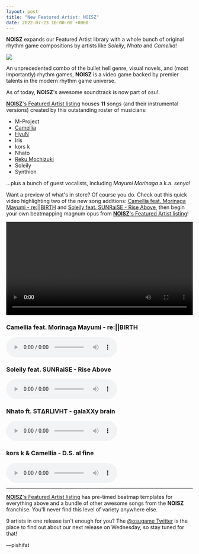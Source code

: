 ```yaml
---
layout: post
title: "New Featured Artist: NOISZ"
date: 2022-07-23 10:00:00 +0000
---
```


**NOISZ** expands our Featured Artist library with a whole bunch of original rhythm game compositions by artists like *Soleily*, *Nhato* and *Camellia*!

![](https://assets.ppy.sh/artists/286/header.jpg)

An unprecedented combo of the bullet hell genre, visual novels, and (most importantly) rhythm games, **NOISZ** is a video game backed by premier talents in the modern rhythm game universe. 

As of today, **NOISZ**'s awesome soundtrack is now part of osu!.

[**NOISZ**'s Featured Artist listing](https://osu.ppy.sh/beatmaps/artists/286) houses **11** songs (and their instrumental versions) created by this outstanding roster of musicians:

- M-Project
- [Camellia](https://osu.ppy.sh/beatmaps/artists/31)
- [HyuN](https://osu.ppy.sh/beatmaps/artists/33)
- Iris
- kors k
- Nhato
- [Reku Mochizuki](https://osu.ppy.sh/beatmaps/artists/163)
- Soleily
- Synthion

...plus a bunch of guest vocalists, including *Mayumi Morinaga* a.k.a. *senya*!

Want a preview of what's in store? Of course you do. Check out this quick video highlighting two of the new song additions: [Camellia feat. Morinaga Mayumi - re:||BIRTH](https://osu.ppy.sh/beatmapsets/1779714) and [Soleily feat. SUNRaiSE - Rise Above](https://osu.ppy.sh/beatmapsets/1767895), then begin your own beatmapping magnum opus from [**NOISZ**'s Featured Artist listing](https://osu.ppy.sh/beatmaps/artists/286)!

<div align="center">
    <video width="100%" controls>
        <source src="https://assets.ppy.sh/artists/286/release_showcase.mp4" type="video/mp4" preload="none">
    </video>
</div>

### Camellia feat. Morinaga Mayumi - re:||BIRTH

<audio controls>
    <source src="https://assets.ppy.sh/artists/286/NOISZ%20reVERSE%20OST%2FCamellia%20feat.%20Mayumi%20Morinaga%20-%20reBIRTH.mp3" type="audio/mpeg">
</audio>

### Soleily feat. SUNRaiSE - Rise Above

<audio controls>
    <source src="https://assets.ppy.sh/artists/286/Rise%20Above%20-%20Parhelion%2FSoleily%20feat.%20SUNRaiSE%20-%20Rise%20Above.mp3" type="audio/mpeg">
</audio>

### Nhato ft. STΔRLIVHT - galaXXy brain

<audio controls>
    <source src="https://assets.ppy.sh/artists/286/LIVHT%20MY%20WAY%20-%20galaXXy%20brain%2FNhato%20feat.%20STARLIVHT%20-%20galaXXy%20brain.mp3" type="audio/mpeg">
</audio>

### kors k & Camellia - D​.​S. al fine

<audio controls>
    <source src="https://assets.ppy.sh/artists/286/NOISZ%20reVERSE%20OST%2Fkors%20k%20%26%20Camellia%20-%20D.S.%20al%20fine.mp3" type="audio/mpeg">
</audio>

---

[**NOISZ**'s Featured Artist listing](https://osu.ppy.sh/beatmaps/artists/286) has pre-timed beatmap templates for everything above and a bundle of other awesome songs from the **NOISZ** franchise. You'll never find this level of variety anywhere else.

9 artists in one release isn't enough for you? The [@osugame Twitter](https://twitter.com/osugame) is the place to find out about our next release on Wednesday, so stay tuned for that!

—pishifat

